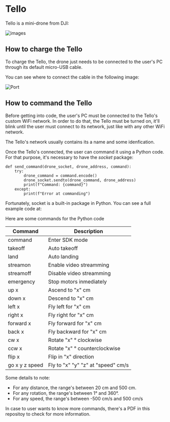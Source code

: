# Tello
Tello is a mini-drone from DJI:

![images](https://github.com/user-attachments/assets/d93c2721-7a1e-4f18-a25a-a3d25786c33e)


## How to charge the Tello
To charge the Tello, the drone just needs to be connected to the user's PC through its default micro-USB cable. 

You can see where to connect the cable in the following image:

![Port](https://github.com/user-attachments/assets/e53976f5-3b7b-44a6-b0d2-17569b2e595d)

## How to command the Tello
Before getting into code, the user's PC must be connected to the Tello's custom WiFi network. In order to do that, the Tello must be turned on, it'll blink until the user must connect to its network, just like with any other WiFi network.

The Tello's network usually contains its a name and some idenfication.

Once the Tello's connected, the user can command it using a Python code. For that purpose, it's necessary to have the *socket* package:

    def send_command(drone_socket, drone_address, command):
	    try:
	        drone_command = command.encode()
	        drone_socket.sendto(drone_command, drone_address)
	        print(f"Command: {command}")
	    except:
	        print(f"Error at commanding")

Fortunately, socket is a built-in package in Python. You can see a full example code at:

Here are some commands for the Python code

|**Command**  | **Description** | 
|--|--|
| command |Enter SDK mode  |
|takeoff  | Auto takeoff |
| land | Auto landing |
| streamon | Enable video streamming |
| streamoff | Disable video streamming |
| emergency | Stop motors inmediately |
| up x | Ascend to "x" cm |
| down x | Descend to "x" cm |
| left x | Fly left for "x" cm |
| right x | Fly right for "x" cm |
| forward x | Fly forward for "x" cm |
| back x | Fly backward for "x" cm |
| cw x | Rotate "x" ° clockwise |
| ccw x | Rotate "x" ° counterclockwise |
| flip x | Flip in "x" direction |
| go x y z speed | Fly to "x" "y" "z" at "speed" cm/s |

Some details to note:

 - For any distance, the range's between 20 cm and 500 cm.
 - For any rotation, the range's between 1° and 360°.
 - For any speed, the range's between -500 cm/s and 500 cm/s

In case to user wants to know more commands, there's a PDF in this repositoy to check for more information.
